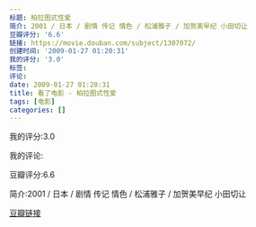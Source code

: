 ```yaml
---
标题: 柏拉图式性爱
简介: 2001 / 日本 / 剧情 传记 情色 / 松浦雅子 / 加贺美早纪 小田切让
豆瓣评分: '6.6'
链接: https://movie.douban.com/subject/1307072/
创建时间: '2009-01-27 01:20:31'
我的评分: '3.0'
标签:
评论:
date: 2009-01-27 01:20:31
title: 看了电影 - 柏拉图式性爱
tags: [电影]
categories: []
---
```


我的评分:3.0

我的评论:

豆瓣评分:6.6

简介:2001 / 日本 / 剧情 传记 情色 / 松浦雅子 / 加贺美早纪 小田切让

[豆瓣链接](https://movie.douban.com/subject/1307072/)

